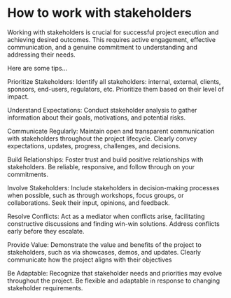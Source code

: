 # How to work with stakeholders

Working with stakeholders is crucial for successful project execution and achieving desired outcomes.
This requires active engagement, effective communication, and a genuine commitment to understanding and addressing their needs.

Here are some tips…

Prioritize Stakeholders: Identify all stakeholders: internal, external, clients, sponsors, end-users, regulators, etc. Prioritize them based on their level of impact.

Understand Expectations: Conduct stakeholder analysis to gather information about their goals, motivations, and potential risks.

Communicate Regularly: Maintain open and transparent communication with stakeholders throughout the project lifecycle. Clearly convey expectations, updates, progress, challenges, and decisions.

Build Relationships: Foster trust and build positive relationships with stakeholders. Be reliable, responsive, and follow through on your commitments.

Involve Stakeholders: Include stakeholders in decision-making processes when possible, such as through workshops, focus groups, or collaborations. Seek their input, opinions, and feedback.

Resolve Conflicts: Act as a mediator when conflicts arise, facilitating constructive discussions and finding win-win solutions. Address conflicts early before they escalate.

Provide Value: Demonstrate the value and benefits of the project to stakeholders, such as via showcases, demos, and updates. Clearly communicate how the project aligns with their objectives

Be Adaptable: Recognize that stakeholder needs and priorities may evolve throughout the project. Be flexible and adaptable in response to changing stakeholder requirements.
